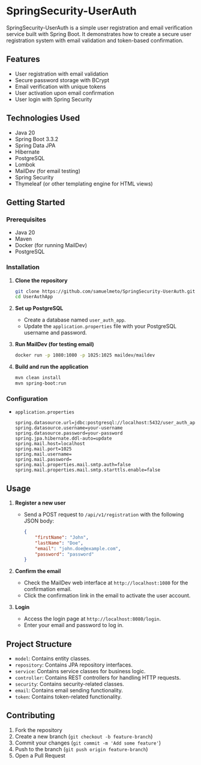 # SpringSecurity-UserAuth

SpringSecurity-UserAuth is a simple user registration and email verification service built with Spring Boot. It demonstrates how to create a secure user registration system with email validation and token-based confirmation.

## Features

- User registration with email validation
- Secure password storage with BCrypt
- Email verification with unique tokens
- User activation upon email confirmation
- User login with Spring Security

## Technologies Used

- Java 20
- Spring Boot 3.3.2
- Spring Data JPA
- Hibernate
- PostgreSQL
- Lombok
- MailDev (for email testing)
- Spring Security
- Thymeleaf (or other templating engine for HTML views)

## Getting Started

### Prerequisites

- Java 20
- Maven
- Docker (for running MailDev)
- PostgreSQL

### Installation

1. **Clone the repository**
    ```bash
    git clone https://github.com/samuelmeto/SpringSecurity-UserAuth.git
    cd UserAuthApp
    ```

2. **Set up PostgreSQL**
    - Create a database named `user_auth_app`.
    - Update the `application.properties` file with your PostgreSQL username and password.

3. **Run MailDev (for testing email)**
    ```bash
    docker run -p 1080:1080 -p 1025:1025 maildev/maildev
    ```

4. **Build and run the application**
    ```bash
    mvn clean install
    mvn spring-boot:run
    ```

### Configuration

- `application.properties`
    ```properties
    spring.datasource.url=jdbc:postgresql://localhost:5432/user_auth_app
    spring.datasource.username=your-username
    spring.datasource.password=your-password
    spring.jpa.hibernate.ddl-auto=update
    spring.mail.host=localhost
    spring.mail.port=1025
    spring.mail.username=
    spring.mail.password=
    spring.mail.properties.mail.smtp.auth=false
    spring.mail.properties.mail.smtp.starttls.enable=false
    ```

## Usage

1. **Register a new user**
    - Send a POST request to `/api/v1/registration` with the following JSON body:
        ```json
        {
            "firstName": "John",
            "lastName": "Doe",
            "email": "john.doe@example.com",
            "password": "password"
        }
        ```

2. **Confirm the email**
    - Check the MailDev web interface at `http://localhost:1080` for the confirmation email.
    - Click the confirmation link in the email to activate the user account.

3. **Login**
    - Access the login page at `http://localhost:8080/login`.
    - Enter your email and password to log in.

## Project Structure

- `model`: Contains entity classes.
- `repository`: Contains JPA repository interfaces.
- `service`: Contains service classes for business logic.
- `controller`: Contains REST controllers for handling HTTP requests.
- `security`: Contains security-related classes.
- `email`: Contains email sending functionality.
- `token`: Contains token-related functionality.

## Contributing

1. Fork the repository
2. Create a new branch (`git checkout -b feature-branch`)
3. Commit your changes (`git commit -m 'Add some feature'`)
4. Push to the branch (`git push origin feature-branch`)
5. Open a Pull Request
